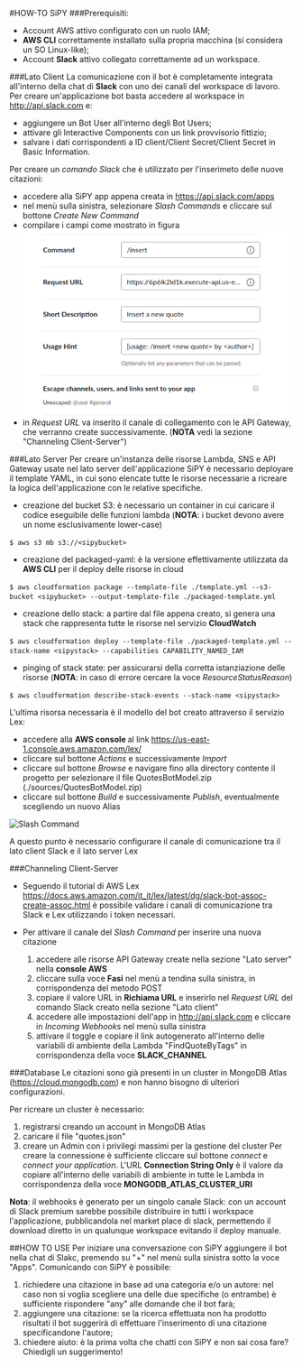#HOW-TO SiPY
###Prerequisiti:
- Account AWS attivo configurato con un ruolo IAM;
- <b>AWS CLI</b> correttamente installato sulla propria macchina (si considera un SO Linux-like);
- Account <b>Slack</b> attivo collegato correttamente ad un workspace.

###Lato Client
La comunicazione con il bot è completamente integrata all'interno della chat di <b>Slack</b> con uno dei canali del workspace di lavoro.
Per creare un'applicazione bot basta accedere al workspace in http://api.slack.com e:
- aggiungere un Bot User all'interno degli Bot Users;
- attivare gli Interactive Components con un link provvisorio fittizio;
- salvare i dati corrispondenti a ID client/Client Secret/Client Secret in Basic Information.

Per creare un <em>comando Slack</em> che è utilizzato per l'inserimeto delle nuove citazioni:
- accedere alla SiPY app appena creata in https://api.slack.com/apps 
- nel menù sulla sinistra, selezionare <em>Slash Commands</em> e cliccare sul bottone <em>Create New Command</em>
- compilare i campi come mostrato in figura ![Slash Command](imgs/SlashCommand.png)
- in <em>Request URL</em> va inserito il canale di collegamento con le API Gateway, che verranno create successivamente. (<b>NOTA</b> vedi la sezione "Channeling Client-Server")
            

###Lato Server
Per creare un'instanza delle risorse Lambda, SNS e API Gateway usate nel lato server dell'applicazione SiPY è necessario deployare il template YAML, in cui sono elencate tutte le risorse necessarie a ricreare la logica dell'applicazione con le relative specifiche.

- creazione del bucket S3: è necessario un container in cui caricare il codice eseguibile delle funzioni lambda 
    (<b>NOTA</b>: i bucket devono avere un nome esclusivamente lower-case)

```$ aws s3 mb s3://<sipybucket> ``` 

- creazione del packaged-yaml: è la versione effettivamente utilizzata da <b>AWS CLI</b> per il deploy delle risorse in cloud 

```$ aws cloudformation package --template-file ./template.yml --s3-bucket <sipybucket> --output-template-file ./packaged-template.yml```

- creazione dello stack: a partire dal file appena creato, si genera una stack che rappresenta tutte le risorse nel servizio <b>CloudWatch</b>

```$ aws cloudformation deploy --template-file ./packaged-template.yml --stack-name <sipystack> --capabilities CAPABILITY_NAMED_IAM```

- pinging of stack state: per assicurarsi della corretta istanziazione delle risorse 
    (<b>NOTA</b>: in caso di errore cercare la voce <em>ResourceStatusReason</em>)
    
```$ aws cloudformation describe-stack-events --stack-name <sipystack>```

L'ultima risorsa necessaria è il modello del bot creato attraverso il servizio Lex:

- accedere alla <b>AWS console </b> al link https://us-east-1.console.aws.amazon.com/lex/
- cliccare sul bottone <em>Actions</em> e successivamente <em>Import</em>
- cliccare sul bottone <em>Browse</em> e navigare fino alla directory contente il progetto per selezionare il file QuotesBotModel.zip (./sources/QuotesBotModel.zip)
- cliccare sul bottone <em>Build</em> e successivamente <em>Publish</em>, eventualmente scegliendo un nuovo Alias

![Slash Command](imgs/BotLex.png)

A questo punto è necessario configurare  il canale di comunicazione tra il lato client Slack e il lato server Lex
 

###Channeling Client-Server
- Seguendo il tutorial di AWS Lex https://docs.aws.amazon.com/it_it/lex/latest/dg/slack-bot-assoc-create-assoc.html è possibile validare i canali di comunicazione tra Slack e Lex utilizzando i token necessari.

- Per attivare il canale del <em>Slash Command</em> per inserire una nuova citazione
    1.  accedere alle risorse API Gateway create nella sezione "Lato server" nella <b>console AWS</b>
    2.  cliccare sulla voce <b>Fasi</b> nel menù a tendina sulla sinistra, in corrispondenza del metodo POST 
    3.  copiare il valore URL in <b>Richiama URL</b> e inserirlo nel <em>Request URL</em> del comando Slack creato nella sezione "Lato client"
    4.  accedere alle impostazioni dell'app in http://api.slack.com e cliccare in <em>Incoming Webhooks</em> nel menù sulla sinistra
    5.  attivare il toggle e copiare il link autogenerato all'interno delle variabili di ambiente della Lambda "FindQuoteByTags" in corrispondenza della voce <b>SLACK_CHANNEL</b> 
  
###Database
Le citazioni sono già presenti in un cluster in MongoDB Atlas (https://cloud.mongodb.com) e non hanno bisogno di ulteriori configurazioni. 

Per ricreare un cluster è necessario:
   1.  registrarsi creando un account in MongoDB Atlas
   2.  caricare il file "quotes.json"
   3.  creare un Admin con i privilegi massimi per la gestione del cluster
Per creare la connessione è sufficiente cliccare sul bottone <em>connect</em> e <em>connect your application</em>.
L'URL <b>Connection String Only</b> è il valore da copiare all'interno delle variabili di ambiente in tutte le Lambda in corrispondenza della voce <b>MONGODB_ATLAS_CLUSTER_URI</b> 

<b>Nota</b>: il webhooks è generato per un singolo canale Slack: con un account di Slack premium sarebbe possibile distribuire in tutti i workspace l'applicazione, pubblicandola nel market place di slack, permettendo il download diretto in un qualunque workspace evitando il deploy manuale.


##HOW TO USE
Per iniziare una conversazione con SiPY aggiungere il bot nella chat di Slakc, premendo su "+" nel menù sulla sinistra sotto la voce "Apps". 
Comunicando con SiPY è possibile:
1.  richiedere una citazione in base ad una categoria e/o un autore: nel caso non si voglia scegliere una delle due specifiche (o entrambe) è sufficiente rispondere "any" alle domande che il bot farà;
2.  aggiungere una citazione: se la ricerca effettuata non ha prodotto risultati il bot suggerirà di effettuare l'inserimento di una citazione specificandone l'autore;
3.  chiedere aiuto: è la prima volta che chatti con SiPY e non sai cosa fare? Chiedigli un suggerimento!